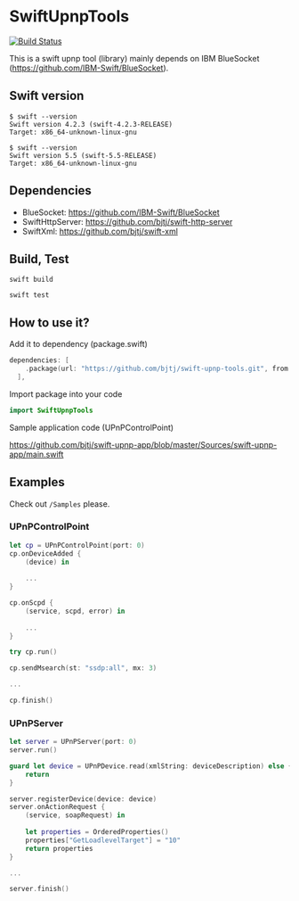 # SwiftUpnpTools

[![Build Status](https://app.travis-ci.com/bjtj/swift-upnp-tools.svg?branch=master)](https://app.travis-ci.com/bjtj/swift-upnp-tools)

This is a swift upnp tool (library) mainly depends on IBM BlueSocket (<https://github.com/IBM-Swift/BlueSocket>).


## Swift version

```shell
$ swift --version
Swift version 4.2.3 (swift-4.2.3-RELEASE)
Target: x86_64-unknown-linux-gnu
```

```shell
$ swift --version
Swift version 5.5 (swift-5.5-RELEASE)
Target: x86_64-unknown-linux-gnu
```

## Dependencies

* BlueSocket: <https://github.com/IBM-Swift/BlueSocket>
* SwiftHttpServer: <https://github.com/bjtj/swift-http-server>
* SwiftXml: <https://github.com/bjtj/swift-xml>

## Build, Test

```shell
swift build
```

```shell
swift test
```

## How to use it?

Add it to dependency (package.swift)

```swift
dependencies: [
    .package(url: "https://github.com/bjtj/swift-upnp-tools.git", from: "0.1.13"),
  ],
```

Import package into your code

```swift
import SwiftUpnpTools
```

Sample application code (UPnPControlPoint)

<https://github.com/bjtj/swift-upnp-app/blob/master/Sources/swift-upnp-app/main.swift>

## Examples

Check out `/Samples` please.

### UPnPControlPoint

```swift
let cp = UPnPControlPoint(port: 0)
cp.onDeviceAdded {
    (device) in
	
	...
}

cp.onScpd {
	(service, scpd, error) in
	
	...
}

try cp.run()

cp.sendMsearch(st: "ssdp:all", mx: 3)

...

cp.finish()
```

### UPnPServer

```swift
let server = UPnPServer(port: 0)
server.run()

guard let device = UPnPDevice.read(xmlString: deviceDescription) else {
    return
}

server.registerDevice(device: device)
server.onActionRequest {
    (service, soapRequest) in
	
    let properties = OrderedProperties()
    properties["GetLoadlevelTarget"] = "10"
    return properties
}

...

server.finish()
```
